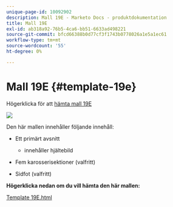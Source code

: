 ```yaml
---
unique-page-id: 10092902
description: Mall 19E - Marketo Docs - produktdokumentation
title: Mall 19E
exl-id: ab318a92-76b5-4ca6-bb51-6633ad498221
source-git-commit: bfcd66388b0d77cf3f1743b0778026a1e5a1ec61
workflow-type: tm+mt
source-wordcount: '55'
ht-degree: 0%

---
```


# Mall 19E {#template-19e}

Högerklicka för att [hämta mall 19E](https://experienceleague.adobe.com/landing/marketo/lp-templates/template-19e.html)

![](assets/image2015-9-16-17-3a4-3a14.png)

Den här mallen innehåller följande innehåll:

* Ett primärt avsnitt

   * innehåller hjältebild

* Fem karosserisektioner (valfritt)
* Sidfot (valfritt)

**Högerklicka nedan om du vill hämta den här mallen:**

[Template 19E.html](https://experienceleague.adobe.com/landing/marketo/lp-templates/template-19e.html)
